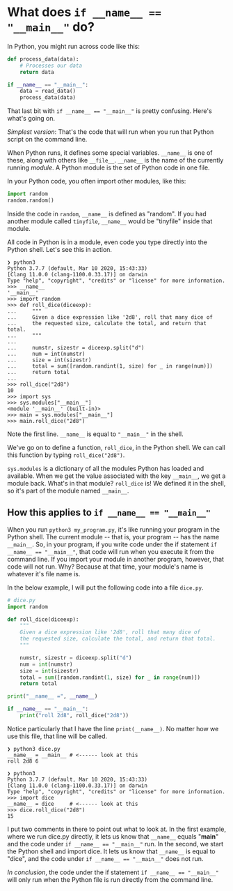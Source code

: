 # What does `if __name__ == "__main__"` do?

In Python, you might run across code like this:

```py
def process_data(data):
    # Processes our data
    return data

if __name__ == "__main__":
    data = read_data()
    process_data(data)
```

That last bit with `if __name__ == "__main__"` is pretty confusing. Here's what's going on.

*Simplest version*: That's the code that will run when you run that Python script on the command line.

When Python runs, it defines some special variables. `__name__` is one of these, along with others like `__file__`. `__name__` is the name of the currently running _module_. A Python module is the set of Python code in one file.

In your Python code, you often import other modules, like this:

```py
import random
random.random()
```

Inside the code in `random`, `__name__` is defined as "random". If you had another module called `tinyfile`, `__name__` would be "tinyfile" inside that module.

All code in Python is in a module, even code you type directly into the Python shell. Let's see this in action.

```
❯ python3
Python 3.7.7 (default, Mar 10 2020, 15:43:33)
[Clang 11.0.0 (clang-1100.0.33.17)] on darwin
Type "help", "copyright", "credits" or "license" for more information.
>>> __name__
'__main__'
>>> import random
>>> def roll_dice(diceexp):
...     """
...     Given a dice expression like '2d8', roll that many dice of
...     the requested size, calculate the total, and return that total.
...     """
...
...     numstr, sizestr = diceexp.split("d")
...     num = int(numstr)
...     size = int(sizestr)
...     total = sum([random.randint(1, size) for _ in range(num)])
...     return total
...
>>> roll_dice("2d8")
10
>>> import sys
>>> sys.modules["__main__"]
<module '__main__' (built-in)>
>>> main = sys.modules["__main__"]
>>> main.roll_dice("2d8")
```

Note the first line. `__name__` is equal to `"__main__"` in the shell.

We've go on to define a function, `roll_dice`, in the Python shell. We can call this function by typing `roll_dice("2d8")`.

`sys.modules` is a dictionary of all the modules Python has loaded and available. When we get the value associated with the key `__main__`, we get a module back. What's in that module? `roll_dice` is! We defined it in the shell, so it's part of the module named `__main__`.

## How this applies to `if __name__ == "__main__"`

When you run `python3 my_program.py`, it's like running your program in the Python shell. The current module -- that is, your program -- has the name `__main__`. So, in your program, if you write code under the if statement `if __name__ == "__main__"`, that code will run when you execute it from the command line. If you import your module in another program, however, that code will not run. Why? Because at that time, your module's name is whatever it's file name is.

In the below example, I will put the following code into a file `dice.py`.

```py
# dice.py
import random

def roll_dice(diceexp):
    """
    Given a dice expression like '2d8', roll that many dice of
    the requested size, calculate the total, and return that total.
    """

    numstr, sizestr = diceexp.split("d")
    num = int(numstr)
    size = int(sizestr)
    total = sum([random.randint(1, size) for _ in range(num)])
    return total

print("__name__ =", __name__)

if __name__ == "__main__":
    print("roll 2d8", roll_dice("2d8"))
```

Notice particularly that I have the line `print(__name__)`. No matter how we use this file, that line will be called.

```
❯ python3 dice.py
__name__ = __main__ # <------ look at this
roll 2d8 6

❯ python3
Python 3.7.7 (default, Mar 10 2020, 15:43:33)
[Clang 11.0.0 (clang-1100.0.33.17)] on darwin
Type "help", "copyright", "credits" or "license" for more information.
>>> import dice
__name__ = dice     # <------ look at this
>>> dice.roll_dice("2d8")
15
```

I put two comments in there to point out what to look at. In the first example, where we run dice.py directly, it lets us know that `__name__` equals "__main__" and the code under `if __name__ == "__main__"` run. In the second, we start the Python shell and import dice. It lets us know that `__name__` is equal to "dice", and the code under `if __name__ == "__main__"` does not run.

*In conclusion*, the code under the if statement `if __name__ == "__main__"` will only run when the Python file is run directly from the command line.
